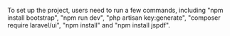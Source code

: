 <p> To set up the project, users need to run a few commands, including "npm install bootstrap", "npm run dev", "php artisan key:generate", "composer require laravel/ui", "npm install" and "npm install jspdf".</p>